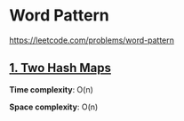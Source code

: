 # Word Pattern

https://leetcode.com/problems/word-pattern

## [1. Two Hash Maps](des1)
**Time complexity**: O(n)

**Space complexity**: O(n)
